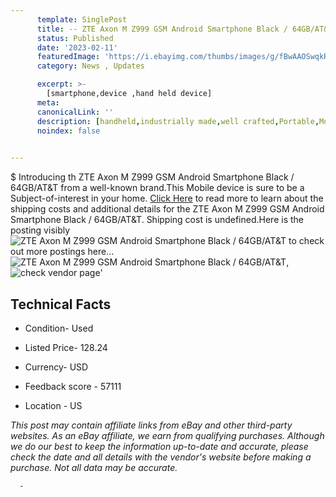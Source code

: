 ```yaml
---
      template: SinglePost
      title: -- ZTE Axon M Z999 GSM Android Smartphone Black / 64GB/AT&T
      status: Published
      date: '2023-02-11'
      featuredImage: 'https://i.ebayimg.com/thumbs/images/g/fBwAAOSwqkRj2A8d/s-l225.jpg'
      category: News , Updates

      excerpt: >-
        [smartphone,device ,hand held device]
      meta:
      canonicalLink: ''
      description: [handheld,industrially made,well crafted,Portable,Mobile,Compact,Convenient,Lightweight,Maneuverable,Man-portable,Miniature,Carriable,Hand-held,Light,Holdable,Transportable,Mobile device,Pocket-sized,On-the-go,Wireless,Cordless,Compact size,Convenient size, smartphone,device ,hand held device]
      noindex: false
      

---
```

$
      Introducing th ZTE Axon M Z999 GSM Android Smartphone Black / 64GB/AT&T from a well-known brand.This Mobile device  is sure to be a Subject-of-interest in your home. [Click Here](https://www.ebay.com/itm/394457183045?hash=item5bd77af345%3Ag%3AfBwAAOSwqkRj2A8d&mkevt=1&mkcid=1&mkrid=711-53200-19255-0&campid=%253CePNCampaignId%253E&customid=%253CreferenceId%253E&toolid=10049) to read more to learn about the shipping costs and additional details for the ZTE Axon M Z999 GSM Android Smartphone Black / 64GB/AT&T. Shipping cost is undefined.Here is the posting visibly ![ZTE Axon M Z999 GSM Android Smartphone Black / 64GB/AT&T](https://i.ebayimg.com/thumbs/images/g/fBwAAOSwqkRj2A8d/s-l225.jpg) to check out more postings here... ![ZTE Axon M Z999 GSM Android Smartphone Black / 64GB/AT&T](https://i.ebayimg.com/images/g/fBwAAOSwqkRj2A8d/s-l1600.jpg), ![check vendor page](https://origin-galleryplus.ebayimg.com/ws/web/394457183045_2_0_1/225x225.jpg)'

      

 ## Technical Facts 



     
      

 - Condition- Used 


      

 - Listed Price- 128.24 


      

 - Currency- USD 


      

 - Feedback score - 57111 


      

 - Location - US 


      
      

 *_This post may contain affiliate links from eBay and other third-party websites. As an eBay affiliate, we earn from qualifying purchases. Although we do our best to keep the information up-to-date and accurate, please check the date and all details with the vendor's website before making a purchase. Not all data may be accurate._*




      -

